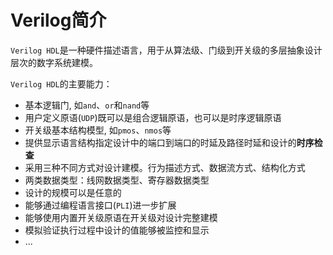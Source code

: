 # Verilog简介

`Verilog HDL`是一种硬件描述语言，用于从算法级、门级到开关级的多层抽象设计层次的数字系统建模。

`Verilog HDL`的主要能力：

+ 基本逻辑门, 如`and`、`or`和`nand`等
+ 用户定义原语(`UDP`)既可以是组合逻辑原语，也可以是时序逻辑原语
+ 开关级基本结构模型, 如`pmos`、`nmos`等
+ 提供显示语言结构指定设计中的端口到端口的时延及路径时延和设计的**时序检查**
+ 采用三种不同方式对设计建模。行为描述方式、数据流方式、结构化方式
+ 两类数据类型：线网数据类型、寄存器数据类型
+ 设计的规模可以是任意的
+ 能够通过编程语言接口(`PLI`)进一步扩展
+ 能够使用内置开关级原语在开关级对设计完整建模
+ 模拟验证执行过程中设计的值能够被监控和显示
+ ...







